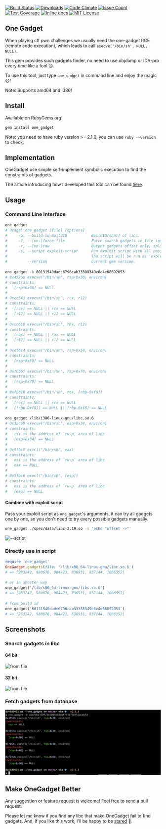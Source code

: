 [![Build Status](https://travis-ci.org/david942j/one_gadget.svg?branch=master)](https://travis-ci.org/david942j/one_gadget)
[![Downloads](http://ruby-gem-downloads-badge.herokuapp.com/one_gadget?type=total&color=orange)](https://rubygems.org/gems/one_gadget)
[![Code Climate](https://codeclimate.com/github/david942j/one_gadget/badges/gpa.svg)](https://codeclimate.com/github/david942j/one_gadget)
[![Issue Count](https://codeclimate.com/github/david942j/one_gadget/badges/issue_count.svg)](https://codeclimate.com/github/david942j/one_gadget)
[![Test Coverage](https://codeclimate.com/github/david942j/one_gadget/badges/coverage.svg)](https://codeclimate.com/github/david942j/one_gadget/coverage)
[![Inline docs](https://inch-ci.org/github/david942j/one_gadget.svg?branch=master)](https://inch-ci.org/github/david942j/one_gadget)
[![MIT License](https://img.shields.io/badge/license-MIT-blue.svg)](http://choosealicense.com/licenses/mit/)

## One Gadget

When playing ctf pwn challenges we usually need the one-gadget RCE (remote code execution),
which leads to call `execve('/bin/sh', NULL, NULL)`.

This gem provides such gadgets finder, no need to use objdump or IDA-pro every time like a fool :wink:.

To use this tool, just type `one_gadget` in command line and enjoy the magic :laughing:!

Note: Supports amd64 and i386!

## Install

Available on RubyGems.org!
```bash
gem install one_gadget
```

Note: you need to have ruby version >= 2.1.0, you can use `ruby --version` to check.

## Implementation

OneGadget use simple self-implement symbolic execution to find the constraints of gadgets.

The article introducing how I developed this tool can be found [here](https://david942j.blogspot.com/2017/02/project-one-gadget-in-glibc.html).

## Usage

### Command Line Interface

```bash
one_gadget
# Usage: one_gadget [file] [options]
#     -b, --build-id BuildID           BuildID[sha1] of libc.
#     -f, --[no-]force-file            Force search gadgets in file instead of build id first.
#     -r, --[no-]raw                   Output gadgets offset only, split with one space.
#     -s, --script exploit-script      Run exploit script with all possible gadgets.
#                                      The script will be run as 'exploit-script $offset'.
#         --version                    Current gem version.

one_gadget -b 60131540dadc6796cab33388349e6e4e68692053
# 0x4526a execve("/bin/sh", rsp+0x30, environ)
# constraints:
#   [rsp+0x30] == NULL
#
# 0xcc543 execve("/bin/sh", rcx, r12)
# constraints:
#   [rcx] == NULL || rcx == NULL
#   [r12] == NULL || r12 == NULL
#
# 0xcc618 execve("/bin/sh", rax, r12)
# constraints:
#   [rax] == NULL || rax == NULL
#   [r12] == NULL || r12 == NULL
#
# 0xef6c4 execve("/bin/sh", rsp+0x50, environ)
# constraints:
#   [rsp+0x50] == NULL
#
# 0xf0567 execve("/bin/sh", rsp+0x70, environ)
# constraints:
#   [rsp+0x70] == NULL
#
# 0xf5b10 execve("/bin/sh", rcx, [rbp-0xf8])
# constraints:
#   [rcx] == NULL || rcx == NULL
#   [[rbp-0xf8]] == NULL || [rbp-0xf8] == NULL

one_gadget /lib/i386-linux-gnu/libc.so.6
# 0x3ac69 execve("/bin/sh", esp+0x34, environ)
# constraints:
#   esi is the address of `rw-p` area of libc
#   [esp+0x34] == NULL
# 
# 0x5fbc5 execl("/bin/sh", eax)
# constraints:
#   esi is the address of `rw-p` area of libc
#   eax == NULL
# 
# 0x5fbc6 execl("/bin/sh", [esp])
# constraints:
#   esi is the address of `rw-p` area of libc
#   [esp] == NULL

```

#### Combine with exploit script
Pass your exploit script as `one_gadget`'s arguments, it can
try all gadgets one by one, so you don't need to try every possible gadgets manually.

```bash
one_gadget ./spec/data/libc-2.19.so -s 'echo "offset ->"'
```

![--script](https://github.com/david942j/one_gadget/blob/master/examples/script.png?raw=true)

### Directly use in script
```ruby
require 'one_gadget'
OneGadget.gadgets(file: '/lib/x86_64-linux-gnu/libc.so.6')
# => [283242, 980676, 984423, 836931, 837144, 1006352]

# or in shorter way
one_gadget('/lib/x86_64-linux-gnu/libc.so.6')
# => [283242, 980676, 984423, 836931, 837144, 1006352]

# from build id
one_gadget('60131540dadc6796cab33388349e6e4e68692053')
# => [283242, 980676, 984423, 836931, 837144, 1006352]
```

## Screenshots

### Search gadgets in libc

#### 64 bit
![from file](https://github.com/david942j/one_gadget/blob/master/examples/from_file.png?raw=true)

#### 32 bit
![from file](https://github.com/david942j/one_gadget/blob/master/examples/from_file_32bit.png?raw=true)

### Fetch gadgets from database
![build id](https://github.com/david942j/one_gadget/blob/master/examples/from_build_id.png?raw=true)

## Make OneGadget Better
Any suggestion or feature request is welcome! Feel free to send a pull request.

Please let me know if you find any libc that make OneGadget fail to find gadgets.
And, if you like this work, I'll be happy to be [stared](https://github.com/david942j/one_gadget/stargazers) :grimacing:.
